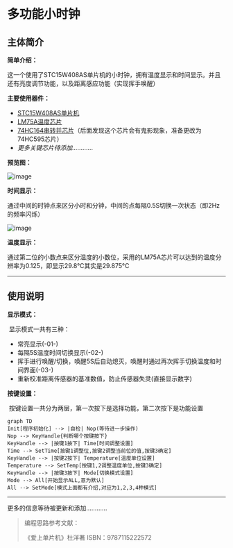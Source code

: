 # 多功能小时钟

## 主体简介

**简单介绍：**

​	这一个使用了STC15W408AS单片机的小时钟，拥有温度显示和时间显示。并且还有亮度调节功能，以及距离感应功能（实现挥手唤醒）

**主要使用器件：**

* [STC15W408AS单片机](https://item.taobao.com/item.htm?spm=a1z10.3-c-s.w4002-21223910208.9.10446a4bjn0giY&id=533673879203)
* [LM75A温度芯片](https://item.taobao.com/item.htm?spm=a1z10.3-c-s.w4002-21223910208.9.51ca6a4bzalnL1&id=522574182103)
* [74HC164串转并芯片](https://item.taobao.com/item.htm?spm=a1z10.3-c-s.w4002-21223910208.9.14d26a4buTYBAY&id=522555283078)（后面发现这个芯片会有鬼影现象，准备更改为74HC595芯片）
* *更多关键芯片待添加…………*



**预览图：**

![image](.\image\时间显示.jpg)

**时间显示：**

​	通过中间的时钟点来区分小时和分钟，中间的点每隔0.5S切换一次状态（即2Hz的频率闪烁）

![image](.\image\温度显示.jpg)

**温度显示：**

​	通过第二位的小数点来区分温度的小数位，采用的LM75A芯片可以达到的温度分辨率为0.125，即显示29.8°C其实是29.875°C

***

## 使用说明

**显示模式：**

​	显示模式一共有三种：

* 常亮显示(-01-)
* 每隔5S温度时间切换显示(-02-)
* 挥手进行唤醒/切换，唤醒5S后自动熄灭，唤醒时通过再次挥手切换温度和时间界面(-03-)
* 重新校准距离传感器的基准数值，防止传感器失灵(直接显示数字)

**按键设置：**

​	按键设置一共分为两层，第一次按下是选择功能，第二次按下是功能设置

```mermaid
graph TD
Init[程序初始化] --> |自检| Nop(等待进一步操作)
Nop --> KeyHandle{判断哪个按键按下}
KeyHandle --> |按键1按下| Time[时间调整设置]
Time --> SetTime[按键1调整位,按键2调整当前位的值,按键3确定]
KeyHandle --> |按键2按下| Temperature[温度单位设置]
Temperature --> SetTemp[按键1,2调整温度单位,按键3确定]
KeyHandle --> |按键3按下| Mode[切换模式设置]
Mode --> All[开始显示ALL,意为默认]
All --> SetMode[模式上面都有介绍,对应为1,2,3,4种模式]
```



***

更多的信息等待被更新和添加…………

> 编程思路参考文献：
>
> 《爱上单片机》杜洋著  ISBN：9787115222572